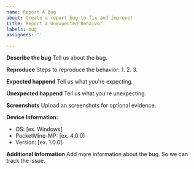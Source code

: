 ```yaml
---
name: Report A Bug
about: Create a report bug to fix and improve!
title: Report a Unexpected Behaivor.
labels: bug
assignees: ''

---
```


**Describe the bug**
Tell us about the bug.

**Reproduce**
Steps to reproduce the behavior:
1.
2.
3.

**Expected happend**
Tell us what you're expecting.

**Unexpected happend**
Tell us what you're unexpecting.

**Screenshots**
Upload an screenshots for optional evidence.

**Device Information:**
 - OS: [ex. Windows]
 - PocketMine-MP: [ex. 4.0.0]
 - Version: [ex. 1.0.0]

**Additional Information**
Add more information about the bug. So we can track the issue.
